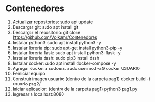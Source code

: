 # Contenedores
1. Actualizar repositorios: sudo apt update
2. Descargar git: sudo apt install git
3. Descargar el repositorio: git clone https://github.com/Volkamr/Contenedores
4. Instalar python3: sudo apt install python3 -y
5. Instalar libreria pip: sudo apt-get install python3-pip -y
6. Instalar libreria flask: sudo apt install python3-flask -y
7. Instalar libreria dash: sudo pip3 install dash
8. Instalar docker: sudo apt install docker-compose -y
9. Agregar docker a sudoers: sudo usermod -aG docker USUARIO
10. Reiniciar equipo
11. Construir imagen usuario: (dentro de la carpeta pag1) docker build -t usuario pag2/
12. Iniciar aplicacion: (dentro de la carpeta pag1) python3 pag1.py
13. Ingresar a localhost:8080
